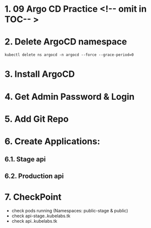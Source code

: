# 1. 09 Argo CD Practice <!-- omit in TOC-- >
# 2. Delete ArgoCD namespace
```vim
kubectl delete ns argocd -n argocd --force --grace-period=0
```


# 3. Install ArgoCD
# 4. Get Admin Password & Login
# 5. Add Git Repo
# 6. Create Applications:
## 6.1. Stage api
## 6.2. Production api

# 7. CheckPoint
- check pods running (Namespaces: public-stage & public)
- check api-stage.<NAME>.kubelabs.tk
- check api.<NAME>.kubelabs.tk
